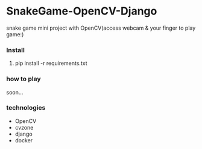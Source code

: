 # SnakeGame-OpenCV-Django
snake game mini project with OpenCV(access webcam & your finger to play game:)
### Install 
1. pip install -r requirements.txt 
### how to play
soon...
### technologies
<ul>
    <li>OpenCV</li>
    <li>cvzone</li>
    <li>django</li>
    <li>docker</li>
</ul>

